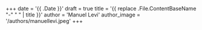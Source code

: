 +++
date = '{{ .Date }}'
draft = true
title = '{{ replace .File.ContentBaseName "-" " " | title }}'
author = 'Manuel Levi'
author_image = '/authors/manuellevi.jpeg'
+++
